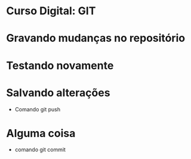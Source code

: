 # Curso Digital: GIT
# Gravando mudanças no repositório
# Testando novamente
# Salvando alterações
* Comando git push
# Alguma coisa
* comando git commit

